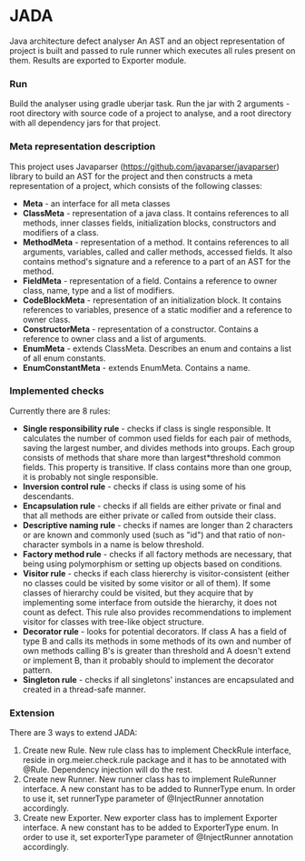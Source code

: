 # JADA
Java architecture defect analyser
An AST and an object representation of project is built and passed to rule runner which executes 
all rules present on them. Results are exported to Exporter module.

### Run
Build the analyser using gradle uberjar task.
Run the jar with 2 arguments - root directory with source code of a project to
analyse, and a root directory with all dependency jars for that project.

### Meta representation description
This project uses Javaparser (https://github.com/javaparser/javaparser) library to build an AST 
for the project and then constructs a meta representation of a project, which consists of the following
classes:
+ **Meta** - an interface for all meta classes
+ **ClassMeta** - representation of a java class. It contains references to all methods, inner classes 
fields, initialization blocks, constructors and modifiers of a class.
+ **MethodMeta** - representation of a method. It contains references to all arguments, variables,
called and caller methods, accessed fields. It also contains method's signature and a reference to 
a part of an AST for the method.
+ **FieldMeta** - representation of a field. Contains a reference to owner class, name, type and a list of modifiers.
+ **CodeBlockMeta** - representation of an initialization block. It contains references to variables, 
presence of a static modifier and a reference to owner class.
+ **ConstructorMeta** - representation of a constructor. Contains a reference to owner class and a
list of arguments.
+ **EnumMeta** - extends ClassMeta. Describes an enum and contains a list of all enum constants.
+ **EnumConstantMeta** - extends EnumMeta. Contains a name.

### Implemented checks
Currently there are 8 rules:
+ **Single responsibility rule** - checks if class is single responsible. It calculates the number of 
common used fields for each pair of methods, saving the largest number, and divides methods into groups. Each group 
consists of methods that share more than largest\*threshold common fields. This property is transitive. If class 
contains more than one group, it is probably not single responsible.
+ **Inversion control rule** - checks if class is using some of his descendants.
+ **Encapsulation rule** - checks if all fields are either private or final and that all methods are either private or
called from outside their class.
+ **Descriptive naming rule** - checks if names are longer than 2 characters or are known and commonly used (such as "id")
and that ratio of non-character symbols in a name is below threshold.
+ **Factory method rule** - checks if all factory methods are necessary, that being using polymorphism or setting up
objects based on conditions.
+ **Visitor rule** - checks if each class hiererchy is visitor-consistent (either no classes could be visited by some visitor or
all of them). If some classes of hierarchy could be visited, but they acquire that by implementing some interface from outside the 
hierarchy, it does not count as defect. This rule also provides recommendations to implement visitor for classes with tree-like 
object structure.
+ **Decorator rule** - looks for potential decorators. If class A has a field of type B and calls its methods in some methods of
its own and number of own methods calling B's is greater than threshold and A doesn't extend or implement B, than it probably should
to implement the decorator pattern.
+ **Singleton rule** - checks if all singletons' instances are encapsulated and created in a thread-safe manner.

### Extension
There are 3 ways to extend JADA:
1. Create new Rule. New rule class has to implement CheckRule interface, reside in org.meier.check.rule 
package and it has to be annotated with @Rule. Dependency injection will do the rest.
2. Create new Runner. New runner class has to implement RuleRunner interface. A new constant has to be added to 
RunnerType enum. In order to use it, set runnerType parameter of @InjectRunner annotation accordingly.
3. Create new Exporter. New exporter class has to implement Exporter interface. A new constant has to be added to
ExporterType enum. In order to use it, set exporterType parameter of @InjectRunner annotation accordingly.

 
